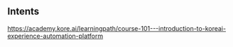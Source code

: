 ## Intents

https://academy.kore.ai/learningpath/course-101---introduction-to-koreai-experience-automation-platform


